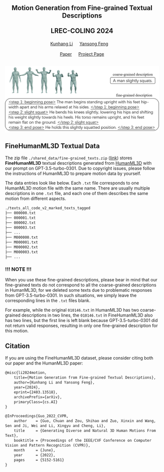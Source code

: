 ## <p align="center">Motion Generation from Fine-grained Textual Descriptions<br><br> LREC-COLING 2024 </p>
<div align="center">
  <a href="https://kunhangl.github.io/" target="_blank">Kunhang&nbsp;Li</a> &emsp; 
  <a href="https://sites.google.com/site/ysfeng/home" target="_blank">Yansong&nbsp;Feng</a> &emsp;
  <br> <br>
  <a href="http://arxiv.org/abs/2403.13518" target="_blank">Paper</a> &emsp;
  <a href="https://kunhangl.github.io/finemotiondiffuse/" target="_blank">Project&nbsp;Page</a>
</div>

<br>

<p align="center">
    <img width="750" src="images/introduction.jpg"/>
</p>

## FineHumanML3D Textual Data
The zip file `./shared_data/fine-grained_texts.zip` ([link](https://github.com/KunhangL/finemotiondiffuse/tree/main/shared_data)) stores **FineHumanML3D** textual descriptions generated from <a href="https://github.com/EricGuo5513/HumanML3D">HumanML3D</a> with our prompt on GPT-3.5-turbo-0301. Due to copyright issues, please follow the instructions of HumanML3D to prepare motion data by yourself.<br>

The data entries look like below. Each `.txt` file corresponds to one HumanML3D motion file with the same name. There are usually multiple descriptions in one `.txt` file, and each one of them describes the same motion from different aspects.
```
./texts_all_code_v2_marked_texts_tagged
├── 000000.txt
├── 000001.txt
├── 000002.txt
├── 000003.txt
├── ...
├── M000000.txt
├── M000001.txt
├── M000002.txt
├── M000003.txt
├── ...
```
### !!! NOTE !!! ###
When you use these fine-grained descriptions, please bear in mind that our fine-grained texts do not correspond to all the coarse-grained descriptions in HumanML3D, for we deleted some texts due to problematic responses from GPT-3.5-turbo-0301. In such situations, we simply leave the corresponding lines in the `.txt` files blank.<br>

For example, while the original `010146.txt` in HumanML3D has two coarse-grained descriptions in two lines, the `010146.txt` in FineHumanML3D also has two lines, but the first line is left blank because GPT-3.5-turbo-0301 did not return valid responses, resulting in only one fine-grained description for this motion.

## Citation
If you are using the FineHumanML3D dataset, please consider citing both our paper and the HumanML3D paper:
```
@misc{li2024motion,
    title={Motion Generation from Fine-grained Textual Descriptions}, 
    author={Kunhang Li and Yansong Feng},
    year={2024},
    eprint={2403.13518},
    archivePrefix={arXiv},
    primaryClass={cs.AI}
}
```
```
@InProceedings{Guo_2022_CVPR,
    author    = {Guo, Chuan and Zou, Shihao and Zuo, Xinxin and Wang, Sen and Ji, Wei and Li, Xingyu and Cheng, Li},
    title     = {Generating Diverse and Natural 3D Human Motions From Text},
    booktitle = {Proceedings of the IEEE/CVF Conference on Computer Vision and Pattern Recognition (CVPR)},
    month     = {June},
    year      = {2022},
    pages     = {5152-5161}
}
```
